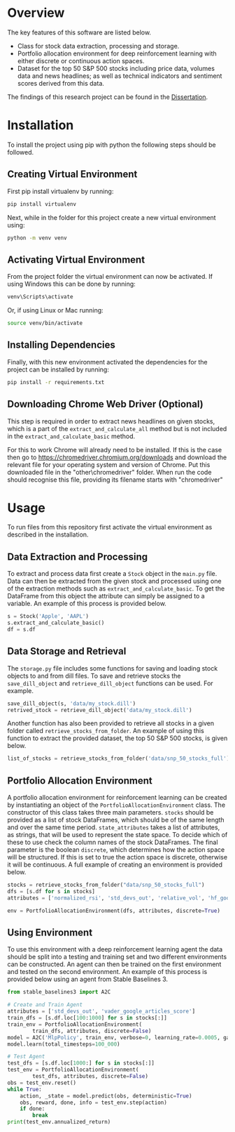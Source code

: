 # Overview

The key features of this software are listed below.

- Class for stock data extraction, processing and storage.
- Portfolio allocation environment for deep reinforcement learning with either discrete or continuous action spaces.
- Dataset for the top 50 S&P 500 stocks including price data, volumes data and news headlines; as well as technical indicators and sentiment scores derived from this data.

The findings of this research project can be found in the [Dissertation](Dissertation.pdf).

# Installation

To install the project using pip with python the following steps should be followed.

## Creating Virtual Environment

First pip install virtualenv by running:

```bash
pip install virtualenv
```

Next, while in the folder for this project create a new virtual environment using:

```bash
python -m venv venv
```

## Activating Virtual Environment

From the project folder the virtual environment can now be activated. If using Windows this can be done by running:

```bash
venv\Scripts\activate
```
Or, if using Linux or Mac running:

```bash
source venv/bin/activate
```

## Installing Dependencies

Finally, with this new environment activated the dependencies for the project can be installed by running:

```bash
pip install -r requirements.txt
```

## Downloading Chrome Web Driver (Optional)
This step is required in order to extract news headlines on given stocks, which is a part of the `extract_and_calculate_all` method but is not included in the `extract_and_calculate_basic` method.

For this to work Chrome will already need to be installed. If this is the case then go to https://chromedriver.chromium.org/downloads and download the relevant file for your operating system and version of Chrome. Put this downloaded file in the "other\chromedriver" folder. When run the code should recognise this file, providing its filename starts with "chromedriver"

# Usage

To run files from this repository first activate the virtual environment as described in the installation.

## Data Extraction and Processing

To extract and process data first create a `Stock` object in the `main.py` file. Data can then be extracted from the given stock and processed using one of the extraction methods such as `extract_and_calculate_basic`. To get the DataFrame from this object the attribute can simply be assigned to a variable. An example of this process is provided below.

```python
s = Stock('Apple', 'AAPL')
s.extract_and_calculate_basic()
df = s.df
```

## Data Storage and Retrieval

The `storage.py` file includes some functions for saving and loading stock objects to and from dill files. To save and retrieve stocks the `save_dill_object` and `retrieve_dill_object` functions can be used. For example.

```python
save_dill_object(s, 'data/my_stock.dill')
retrived_stock = retrieve_dill_object('data/my_stock.dill')
```
Another function has also been provided to retrieve all stocks in a given folder called `retrieve_stocks_from_folder`. An example of using this function to extract the provided dataset, the top 50 S&P 500 stocks, is given below.

```python
list_of_stocks = retrieve_stocks_from_folder('data/snp_50_stocks_full')
```

## Portfolio Allocation Environment

A portfolio allocation environment for reinforcement learning can be created by instantiating an object of the `PortfolioAllocationEnvironment` class. The constructor of this class takes three main parameters. `stocks` should be provided as a list of stock DataFrames, which should be of the same length and over the same time period. `state_attributes` takes a list of attributes, as strings, that will be used to represent the state space. To decide which of these to use check the column names of the stock DataFrames. The final parameter is the boolean `discrete`, which determines how the action space will be structured. If this is set to true the action space is discrete, otherwise it will be continuous. A full example of creating an environment is provided below.

```python
stocks = retrieve_stocks_from_folder("data/snp_50_stocks_full")
dfs = [s.df for s in stocks]
attributes = ['normalized_rsi', 'std_devs_out', 'relative_vol', 'hf_google_articles_score', 'vader_google_articles_score', 'ranking_score']

env = PortfolioAllocationEnvironment(dfs, attributes, discrete=True)
```

## Using Environment

To use this environment with a deep reinforcement learning agent the data should be split into a testing and training set and two different environments can be constructed. An agent can then be trained on the first environment and tested on the second environment. An example of this process is provided below using an agent from Stable Baselines 3.

```python
from stable_baselines3 import A2C

# Create and Train Agent
attributes = ['std_devs_out', 'vader_google_articles_score']
train_dfs = [s.df.loc[100:1000] for s in stocks[:]]
train_env = PortfolioAllocationEnvironment(
        train_dfs, attributes, discrete=False)
model = A2C('MlpPolicy', train_env, verbose=0, learning_rate=0.0005, gamma=0)
model.learn(total_timesteps=100_000)

# Test Agent
test_dfs = [s.df.loc[1000:] for s in stocks[:]]
test_env = PortfolioAllocationEnvironment(
        test_dfs, attributes, discrete=False)
obs = test_env.reset()
while True:
    action, _state = model.predict(obs, deterministic=True)
    obs, reward, done, info = test_env.step(action)
    if done:
        break
print(test_env.annualized_return)
```
